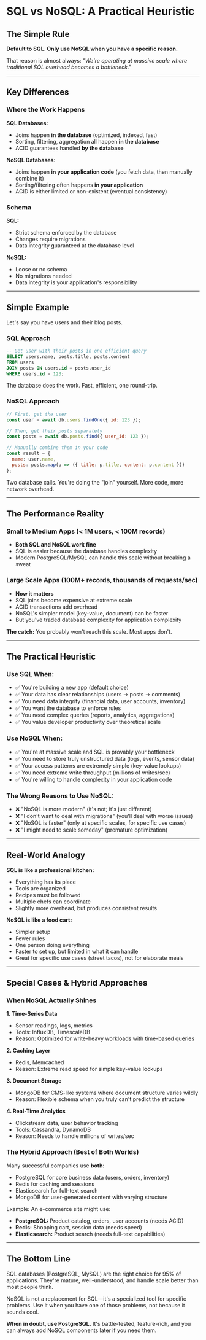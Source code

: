 # SQL vs NoSQL: A Practical Heuristic

## The Simple Rule

**Default to SQL. Only use NoSQL when you have a specific reason.**

That reason is almost always: *"We're operating at massive scale where traditional SQL overhead becomes a bottleneck."*

---

## Key Differences

### Where the Work Happens

**SQL Databases:**
- Joins happen **in the database** (optimized, indexed, fast)
- Sorting, filtering, aggregation all happen **in the database**
- ACID guarantees handled **by the database**

**NoSQL Databases:**
- Joins happen **in your application code** (you fetch data, then manually combine it)
- Sorting/filtering often happens **in your application**
- ACID is either limited or non-existent (eventual consistency)

### Schema

**SQL:**
- Strict schema enforced by the database
- Changes require migrations
- Data integrity guaranteed at the database level

**NoSQL:**
- Loose or no schema
- No migrations needed
- Data integrity is your application's responsibility

---

## Simple Example

Let's say you have users and their blog posts.

### SQL Approach
```sql
-- Get user with their posts in one efficient query
SELECT users.name, posts.title, posts.content
FROM users
JOIN posts ON users.id = posts.user_id
WHERE users.id = 123;
```

The database does the work. Fast, efficient, one round-trip.

### NoSQL Approach
```javascript
// First, get the user
const user = await db.users.findOne({ id: 123 });

// Then, get their posts separately
const posts = await db.posts.find({ user_id: 123 });

// Manually combine them in your code
const result = {
  name: user.name,
  posts: posts.map(p => ({ title: p.title, content: p.content }))
};
```

Two database calls. You're doing the "join" yourself. More code, more network overhead.

---

## The Performance Reality

### Small to Medium Apps (< 1M users, < 100M records)
- **Both SQL and NoSQL work fine**
- SQL is easier because the database handles complexity
- Modern PostgreSQL/MySQL can handle this scale without breaking a sweat

### Large Scale Apps (100M+ records, thousands of requests/sec)
- **Now it matters**
- SQL joins become expensive at extreme scale
- ACID transactions add overhead
- NoSQL's simpler model (key-value, document) can be faster
- But you've traded database complexity for application complexity

**The catch:** You probably won't reach this scale. Most apps don't.

---

## The Practical Heuristic

### Use SQL When:
- ✅ You're building a new app (default choice)
- ✅ Your data has clear relationships (users → posts → comments)
- ✅ You need data integrity (financial data, user accounts, inventory)
- ✅ You want the database to enforce rules
- ✅ You need complex queries (reports, analytics, aggregations)
- ✅ You value developer productivity over theoretical scale

### Use NoSQL When:
- ✅ You're at massive scale and SQL is provably your bottleneck
- ✅ You need to store truly unstructured data (logs, events, sensor data)
- ✅ Your access patterns are extremely simple (key-value lookups)
- ✅ You need extreme write throughput (millions of writes/sec)
- ✅ You're willing to handle complexity in your application code

### The Wrong Reasons to Use NoSQL:
- ❌ "NoSQL is more modern" (it's not; it's just different)
- ❌ "I don't want to deal with migrations" (you'll deal with worse issues)
- ❌ "NoSQL is faster" (only at specific scales, for specific use cases)
- ❌ "I might need to scale someday" (premature optimization)

---

## Real-World Analogy

**SQL is like a professional kitchen:**
- Everything has its place
- Tools are organized
- Recipes must be followed
- Multiple chefs can coordinate
- Slightly more overhead, but produces consistent results

**NoSQL is like a food cart:**
- Simpler setup
- Fewer rules
- One person doing everything
- Faster to set up, but limited in what it can handle
- Great for specific use cases (street tacos), not for elaborate meals

---

## Special Cases & Hybrid Approaches

### When NoSQL Actually Shines

**1. Time-Series Data**
- Sensor readings, logs, metrics
- Tools: InfluxDB, TimescaleDB
- Reason: Optimized for write-heavy workloads with time-based queries

**2. Caching Layer**
- Redis, Memcached
- Reason: Extreme read speed for simple key-value lookups

**3. Document Storage**
- MongoDB for CMS-like systems where document structure varies wildly
- Reason: Flexible schema when you truly can't predict the structure

**4. Real-Time Analytics**
- Clickstream data, user behavior tracking
- Tools: Cassandra, DynamoDB
- Reason: Needs to handle millions of writes/sec

### The Hybrid Approach (Best of Both Worlds)

Many successful companies use **both**:
- PostgreSQL for core business data (users, orders, inventory)
- Redis for caching and sessions
- Elasticsearch for full-text search
- MongoDB for user-generated content with varying structure

Example: An e-commerce site might use:
- **PostgreSQL:** Product catalog, orders, user accounts (needs ACID)
- **Redis:** Shopping cart, session data (needs speed)
- **Elasticsearch:** Product search (needs full-text capabilities)

---

## The Bottom Line

SQL databases (PostgreSQL, MySQL) are the right choice for 95% of applications. They're mature, well-understood, and handle scale better than most people think.

NoSQL is not a replacement for SQL—it's a specialized tool for specific problems. Use it when you have one of those problems, not because it sounds cool.

**When in doubt, use PostgreSQL.** It's battle-tested, feature-rich, and you can always add NoSQL components later if you need them.
